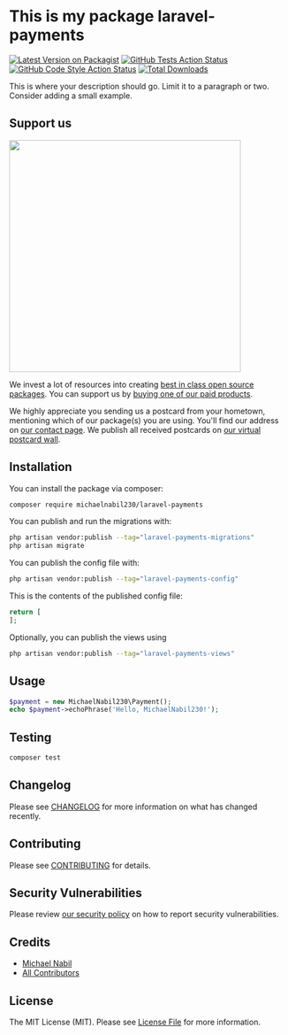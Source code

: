 # This is my package laravel-payments

[![Latest Version on Packagist](https://img.shields.io/packagist/v/michaelnabil230/laravel-payments.svg?style=flat-square)](https://packagist.org/packages/michaelnabil230/laravel-payments)
[![GitHub Tests Action Status](https://img.shields.io/github/workflow/status/michaelnabil230/laravel-payments/run-tests?label=tests)](https://github.com/michaelnabil230/laravel-payments/actions?query=workflow%3Arun-tests+branch%3Amain)
[![GitHub Code Style Action Status](https://img.shields.io/github/workflow/status/michaelnabil230/laravel-payments/Fix%20PHP%20code%20style%20issues?label=code%20style)](https://github.com/michaelnabil230/laravel-payments/actions?query=workflow%3A"Fix+PHP+code+style+issues"+branch%3Amain)
[![Total Downloads](https://img.shields.io/packagist/dt/michaelnabil230/laravel-payments.svg?style=flat-square)](https://packagist.org/packages/michaelnabil230/laravel-payments)

This is where your description should go. Limit it to a paragraph or two. Consider adding a small example.

## Support us

[<img src="https://github-ads.s3.eu-central-1.amazonaws.com/laravel-payments.jpg?t=1" width="419px" />](https://spatie.be/github-ad-click/laravel-payments)

We invest a lot of resources into creating [best in class open source packages](https://spatie.be/open-source). You can support us by [buying one of our paid products](https://spatie.be/open-source/support-us).

We highly appreciate you sending us a postcard from your hometown, mentioning which of our package(s) you are using. You'll find our address on [our contact page](https://spatie.be/about-us). We publish all received postcards on [our virtual postcard wall](https://spatie.be/open-source/postcards).

## Installation

You can install the package via composer:

```bash
composer require michaelnabil230/laravel-payments
```

You can publish and run the migrations with:

```bash
php artisan vendor:publish --tag="laravel-payments-migrations"
php artisan migrate
```

You can publish the config file with:

```bash
php artisan vendor:publish --tag="laravel-payments-config"
```

This is the contents of the published config file:

```php
return [
];
```

Optionally, you can publish the views using

```bash
php artisan vendor:publish --tag="laravel-payments-views"
```

## Usage

```php
$payment = new MichaelNabil230\Payment();
echo $payment->echoPhrase('Hello, MichaelNabil230!');
```

## Testing

```bash
composer test
```

## Changelog

Please see [CHANGELOG](CHANGELOG.md) for more information on what has changed recently.

## Contributing

Please see [CONTRIBUTING](CONTRIBUTING.md) for details.

## Security Vulnerabilities

Please review [our security policy](../../security/policy) on how to report security vulnerabilities.

## Credits

- [Michael Nabil](https://github.com/MichaelNabil230)
- [All Contributors](../../contributors)

## License

The MIT License (MIT). Please see [License File](LICENSE.md) for more information.
